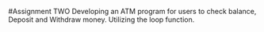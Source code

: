 #Assignment TWO
Developing an ATM program for users to check balance, Deposit and Withdraw money.
Utilizing the loop function.
